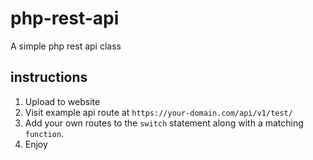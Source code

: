 # php-rest-api
A simple php rest api class

## instructions
1. Upload to website
2. Visit example api route at `https://your-domain.com/api/v1/test/`
3. Add your own routes to the `switch` statement along with a matching `function`.
4. Enjoy
